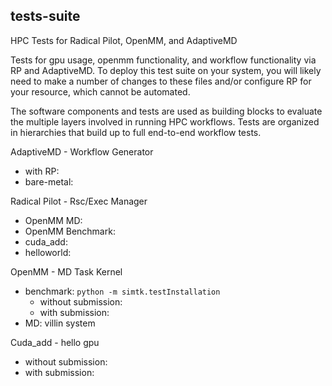 ## tests-suite
HPC Tests for Radical Pilot, OpenMM, and AdaptiveMD

Tests for gpu usage, openmm functionality, and workflow functionality via RP and AdaptiveMD.
To deploy this test suite on your system, you will likely need to make a number of changes to
these files and/or configure RP for your resource, which cannot be automated. 

The software components and tests are used as building blocks to evaluate the multiple
layers involved in running HPC workflows. Tests are organized in hierarchies that build up
to full end-to-end workflow tests.

AdaptiveMD - Workflow Generator
 - with RP:
 - bare-metal:

Radical Pilot - Rsc/Exec Manager
 - OpenMM MD:
 - OpenMM Benchmark:
 - cuda_add:
 - helloworld:

OpenMM - MD Task Kernel
 - benchmark: `python -m simtk.testInstallation`
   - without submission:
   - with submission:
 - MD: villin system
 
Cuda_add - hello gpu
 - without submission:
 - with submission:
